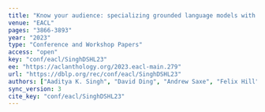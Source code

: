 ```yaml
---
title: "Know your audience: specializing grounded language models with listener subtraction."
venue: "EACL"
pages: "3866-3893"
year: "2023"
type: "Conference and Workshop Papers"
access: "open"
key: "conf/eacl/SinghDSHL23"
ee: "https://aclanthology.org/2023.eacl-main.279"
url: "https://dblp.org/rec/conf/eacl/SinghDSHL23"
authors: ["Aaditya K. Singh", "David Ding", "Andrew Saxe", "Felix Hill", "Andrew K. Lampinen"]
sync_version: 3
cite_key: "conf/eacl/SinghDSHL23"
---
```

